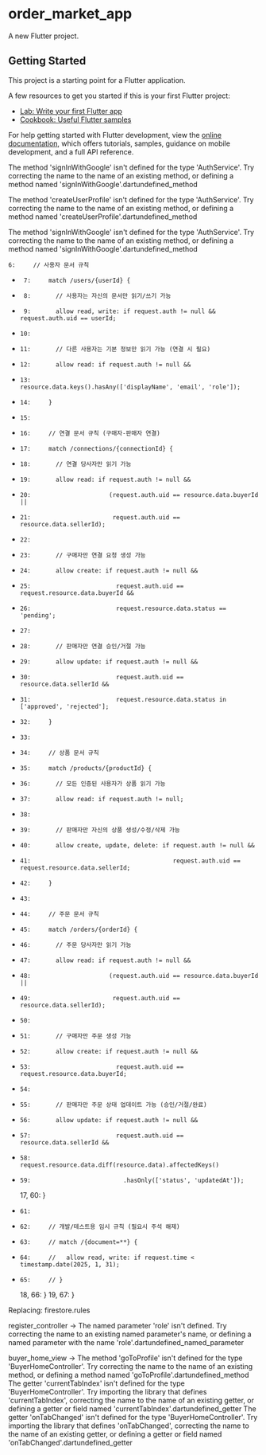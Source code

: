 # order_market_app

A new Flutter project.

## Getting Started

This project is a starting point for a Flutter application.

A few resources to get you started if this is your first Flutter project:

- [Lab: Write your first Flutter app](https://docs.flutter.dev/get-started/codelab)
- [Cookbook: Useful Flutter samples](https://docs.flutter.dev/cookbook)

For help getting started with Flutter development, view the
[online documentation](https://docs.flutter.dev/), which offers tutorials,
samples, guidance on mobile development, and a full API reference.


The method 'signInWithGoogle' isn't defined for the type 'AuthService'.
Try correcting the name to the name of an existing method, or defining a method named 'signInWithGoogle'.dartundefined_method


The method 'createUserProfile' isn't defined for the type 'AuthService'.
Try correcting the name to the name of an existing method, or defining a method named 'createUserProfile'.dartundefined_method

The method 'signInWithGoogle' isn't defined for the type 'AuthService'.
Try correcting the name to the name of an existing method, or defining a method named 'signInWithGoogle'.dartundefined_method

    6:     // 사용자 문서 규칙
+      7:     match /users/{userId} {
+      8:       // 사용자는 자신의 문서만 읽기/쓰기 가능
+      9:       allow read, write: if request.auth != null && request.auth.uid == userId;
+     10:       
+     11:       // 다른 사용자는 기본 정보만 읽기 가능 (연결 시 필요)
+     12:       allow read: if request.auth != null && 
+     13:                      resource.data.keys().hasAny(['displayName', 'email', 'role']);
+     14:     }
+     15:     
+     16:     // 연결 문서 규칙 (구매자-판매자 연결)
+     17:     match /connections/{connectionId} {
+     18:       // 연결 당사자만 읽기 가능
+     19:       allow read: if request.auth != null && 
+     20:                      (request.auth.uid == resource.data.buyerId || 
+     21:                       request.auth.uid == resource.data.sellerId);
+     22:       
+     23:       // 구매자만 연결 요청 생성 가능
+     24:       allow create: if request.auth != null && 
+     25:                        request.auth.uid == request.resource.data.buyerId &&
+     26:                        request.resource.data.status == 'pending';
+     27:       
+     28:       // 판매자만 연결 승인/거절 가능
+     29:       allow update: if request.auth != null && 
+     30:                        request.auth.uid == resource.data.sellerId &&
+     31:                        request.resource.data.status in ['approved', 'rejected'];
+     32:     }
+     33:     
+     34:     // 상품 문서 규칙
+     35:     match /products/{productId} {
+     36:       // 모든 인증된 사용자가 상품 읽기 가능
+     37:       allow read: if request.auth != null;
+     38:       
+     39:       // 판매자만 자신의 상품 생성/수정/삭제 가능
+     40:       allow create, update, delete: if request.auth != null && 
+     41:                                        request.auth.uid == request.resource.data.sellerId;
+     42:     }
+     43:     
+     44:     // 주문 문서 규칙
+     45:     match /orders/{orderId} {
+     46:       // 주문 당사자만 읽기 가능
+     47:       allow read: if request.auth != null && 
+     48:                      (request.auth.uid == resource.data.buyerId || 
+     49:                       request.auth.uid == resource.data.sellerId);
+     50:       
+     51:       // 구매자만 주문 생성 가능
+     52:       allow create: if request.auth != null && 
+     53:                        request.auth.uid == request.resource.data.buyerId;
+     54:       
+     55:       // 판매자만 주문 상태 업데이트 가능 (승인/거절/완료)
+     56:       allow update: if request.auth != null && 
+     57:                        request.auth.uid == resource.data.sellerId &&
+     58:                        request.resource.data.diff(resource.data).affectedKeys()
+     59:                          .hasOnly(['status', 'updatedAt']);
  17, 60:     }
+     61:     
+     62:     // 개발/테스트용 임시 규칙 (필요시 주석 해제)
+     63:     // match /{document=**} {
+     64:     //   allow read, write: if request.time < timestamp.date(2025, 1, 31);
+     65:     // }
  18, 66:   }
  19, 67: }

Replacing: firestore.rules


register_controller -> The named parameter 'role' isn't defined.
Try correcting the name to an existing named parameter's name, or defining a named parameter with the name 'role'.dartundefined_named_parameter

buyer_home_view -> The method 'goToProfile' isn't defined for the type 'BuyerHomeController'.
Try correcting the name to the name of an existing method, or defining a method named 'goToProfile'.dartundefined_method
The getter 'currentTabIndex' isn't defined for the type 'BuyerHomeController'.
Try importing the library that defines 'currentTabIndex', correcting the name to the name of an existing getter, or defining a getter or field named 'currentTabIndex'.dartundefined_getter
The getter 'onTabChanged' isn't defined for the type 'BuyerHomeController'.
Try importing the library that defines 'onTabChanged', correcting the name to the name of an existing getter, or defining a getter or field named 'onTabChanged'.dartundefined_getter
